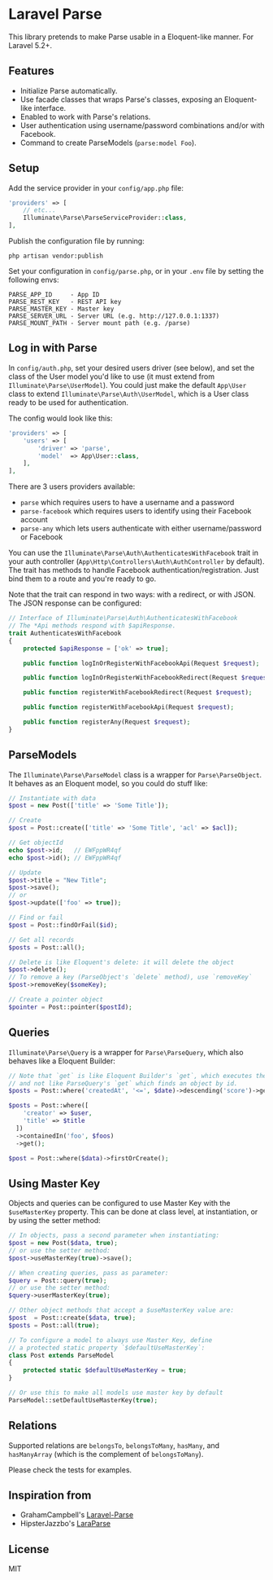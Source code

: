 # Laravel Parse

This library pretends to make Parse usable in a Eloquent-like manner. For Laravel 5.2+.

## Features

* Initialize Parse automatically.
* Use facade classes that wraps Parse's classes, exposing an Eloquent-like interface.
* Enabled to work with Parse's relations.
* User authentication using username/password combinations and/or with Facebook.
* Command to create ParseModels (`parse:model Foo`).

## Setup

Add the service provider in your `config/app.php` file:

```php
'providers' => [
    // etc...
    Illuminate\Parse\ParseServiceProvider::class,
],
```

Publish the configuration file by running:

    php artisan vendor:publish

Set your configuration in `config/parse.php`, or in your `.env` file by setting the following envs:

    PARSE_APP_ID     - App ID
    PARSE_REST_KEY   - REST API key
    PARSE_MASTER_KEY - Master key
    PARSE_SERVER_URL - Server URL (e.g. http://127.0.0.1:1337)
    PARSE_MOUNT_PATH - Server mount path (e.g. /parse)

## Log in with Parse

In `config/auth.php`, set your desired users driver (see below), and set the class of the User model you'd like to use (it must extend from `Illuminate\Parse\UserModel`). You could just make the default `App\User` class to extend `Illuminate\Parse\Auth\UserModel`, which is a User class ready to be used for authentication.

The config would look like this:

```php
'providers' => [
    'users' => [
        'driver' => 'parse',
        'model'  => App\User::class,
    ],
],
```

There are 3 users providers available:

* `parse` which requires users to have a username and a password
* `parse-facebook` which requires users to identify using their Facebook account
* `parse-any` which lets users authenticate with either username/password or Facebook

You can use the `Illuminate\Parse\Auth\AuthenticatesWithFacebook` trait in your auth controller (`App\Http\Controllers\Auth\AuthController` by default). The trait has methods to handle Facebook authentication/registration. Just bind them to a route and you're ready to go.

Note that the trait can respond in two ways: with a redirect, or with JSON. The JSON response can be configured:

```php
// Interface of Illuminate\Parse\Auth\AuthenticatesWithFacebook
// The *Api methods respond with $apiResponse.
trait AuthenticatesWithFacebook
{
    protected $apiResponse = ['ok' => true];

    public function logInOrRegisterWithFacebookApi(Request $request);

    public function logInOrRegisterWithFacebookRedirect(Request $request);

    public function registerWithFacebookRedirect(Request $request);

    public function registerWithFacebookApi(Request $request);

    public function registerAny(Request $request);
}
```

## ParseModels

The `Illuminate\Parse\ParseModel` class is a wrapper for `Parse\ParseObject`. It behaves as an Eloquent model, so you could do stuff like:

```php
// Instantiate with data
$post = new Post(['title' => 'Some Title']);

// Create
$post = Post::create(['title' => 'Some Title', 'acl' => $acl]);

// Get objectId
echo $post->id;   // EWFppWR4qf
echo $post->id(); // EWFppWR4qf

// Update
$post->title = "New Title";
$post->save();
// or
$post->update(['foo' => true]);

// Find or fail
$post = Post::findOrFail($id);

// Get all records
$posts = Post::all();

// Delete is like Eloquent's delete: it will delete the object
$post->delete();
// To remove a key (ParseObject's `delete` method), use `removeKey`
$post->removeKey($someKey);

// Create a pointer object
$pointer = Post::pointer($postId);
```

## Queries

`Illuminate\Parse\Query` is a wrapper for `Parse\ParseQuery`, which also behaves like a Eloquent Builder:

```php
// Note that `get` is like Eloquent Builder's `get`, which executes the query,
// and not like ParseQuery's `get` which finds an object by id.
$posts = Post::where('createdAt', '<=', $date)->descending('score')->get();

$posts = Post::where([
    'creator' => $user,
    'title' => $title
  ])
  ->containedIn('foo', $foos)
  ->get();

$post = Post::where($data)->firstOrCreate();
```

## Using Master Key

Objects and queries can be configured to use Master Key with the `$useMasterKey` property. This can be done at class level, at instantiation, or by using the setter method:

```php
// In objects, pass a second parameter when instantiating:
$post = new Post($data, true);
// or use the setter method:
$post->useMasterKey(true)->save();

// When creating queries, pass as parameter:
$query = Post::query(true);
// or use the setter method:
$query->userMasterKey(true);

// Other object methods that accept a $useMasterKey value are:
$post  = Post::create($data, true);
$posts = Post::all(true);

// To configure a model to always use Master Key, define
// a protected static property `$defaultUseMasterKey`:
class Post extends ParseModel
{
    protected static $defaultUseMasterKey = true;
}

// Or use this to make all models use master key by default
ParseModel::setDefaultUseMasterKey(true);
```

## Relations

Supported relations are `belongsTo`, `belongsToMany`, `hasMany`, and `hasManyArray` (which is the complement of `belongsToMany`).

Please check the tests for examples.

## Inspiration from

* GrahamCampbell's [Laravel-Parse](https://github.com/GrahamCampbell/Laravel-Parse/)
* HipsterJazzbo's [LaraParse](https://github.com/HipsterJazzbo/LaraParse)

## License

MIT
